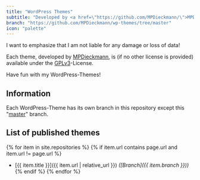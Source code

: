 ```yaml
---
title: "WordPress Themes"
subtitle: "Developed by <a href=\"https://github.com/MPDieckmann/\">MPDieckmann</a>"
branch: "https://github.com/MPDieckmann/wp-themes/tree/master"
icon: "palette"
---
```

I want to emphasize that I am not liable for any damage or loss of data!

Each theme, developed by [MPDieckmann](https://github.com/MPDieckmann), is (if no other license is provided) available under the [GPLv3](https://www.gnu.org/licenses/gpl-3.0.html)-License.

Have fun with my WordPress-Themes!

## Information
Each WordPress-Theme has its own branch in this repository except this "[master](https://github.com/MPDieckmann/wp-themes/tree/master)" branch.

## List of published themes
{% for item in site.repositories %}
{% if item.url contains page.url and item.url != page.url %}
* [{{ item.title }}]({{ item.url | relative_url }}) *([Branch]({{ item.branch }}))*
{% endif %}
{% endfor %}
